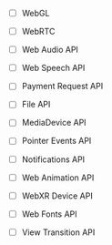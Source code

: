 
- [ ] WebGL
- [ ] WebRTC

- [ ] Web Audio API
- [ ] Web Speech API
- [ ] Payment Request API
- [ ] File API
- [ ] MediaDevice API
- [ ] Pointer Events API
- [ ] Notifications API
- [ ] Web Animation API
- [ ] WebXR Device API
- [ ] Web Fonts API
- [ ] View Transition API